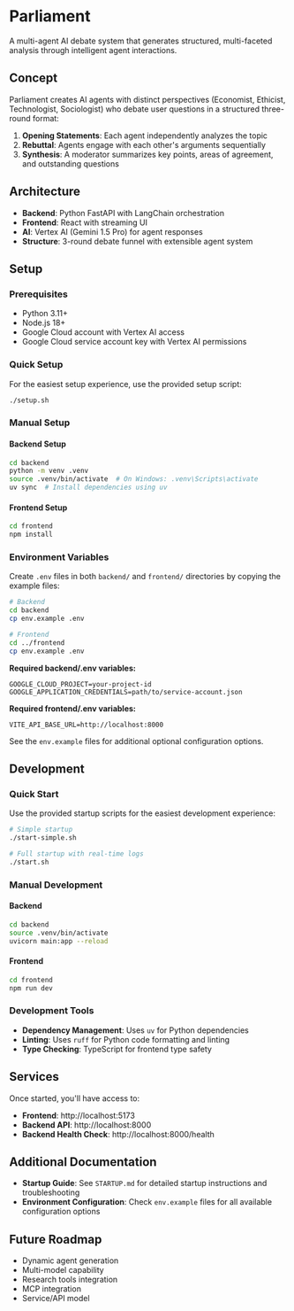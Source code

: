 # Parliament

A multi-agent AI debate system that generates structured, multi-faceted analysis through intelligent agent interactions.

## Concept

Parliament creates AI agents with distinct perspectives (Economist, Ethicist, Technologist, Sociologist) who debate user questions in a structured three-round format:

1. **Opening Statements**: Each agent independently analyzes the topic
2. **Rebuttal**: Agents engage with each other's arguments sequentially  
3. **Synthesis**: A moderator summarizes key points, areas of agreement, and outstanding questions

## Architecture

- **Backend**: Python FastAPI with LangChain orchestration
- **Frontend**: React with streaming UI
- **AI**: Vertex AI (Gemini 1.5 Pro) for agent responses
- **Structure**: 3-round debate funnel with extensible agent system

## Setup

### Prerequisites
- Python 3.11+
- Node.js 18+
- Google Cloud account with Vertex AI access
- Google Cloud service account key with Vertex AI permissions

### Quick Setup
For the easiest setup experience, use the provided setup script:
```bash
./setup.sh
```

### Manual Setup

#### Backend Setup
```bash
cd backend
python -m venv .venv
source .venv/bin/activate  # On Windows: .venv\Scripts\activate
uv sync  # Install dependencies using uv
```

#### Frontend Setup
```bash
cd frontend
npm install
```

### Environment Variables
Create `.env` files in both `backend/` and `frontend/` directories by copying the example files:

```bash
# Backend
cd backend
cp env.example .env

# Frontend  
cd ../frontend
cp env.example .env
```

**Required backend/.env variables:**
```
GOOGLE_CLOUD_PROJECT=your-project-id
GOOGLE_APPLICATION_CREDENTIALS=path/to/service-account.json
```

**Required frontend/.env variables:**
```
VITE_API_BASE_URL=http://localhost:8000
```

See the `env.example` files for additional optional configuration options.

## Development

### Quick Start
Use the provided startup scripts for the easiest development experience:

```bash
# Simple startup
./start-simple.sh

# Full startup with real-time logs
./start.sh
```

### Manual Development

#### Backend
```bash
cd backend
source .venv/bin/activate
uvicorn main:app --reload
```

#### Frontend
```bash
cd frontend
npm run dev
```

### Development Tools
- **Dependency Management**: Uses `uv` for Python dependencies
- **Linting**: Uses `ruff` for Python code formatting and linting
- **Type Checking**: TypeScript for frontend type safety

## Services

Once started, you'll have access to:
- **Frontend**: http://localhost:5173
- **Backend API**: http://localhost:8000
- **Backend Health Check**: http://localhost:8000/health

## Additional Documentation

- **Startup Guide**: See `STARTUP.md` for detailed startup instructions and troubleshooting
- **Environment Configuration**: Check `env.example` files for all available configuration options

## Future Roadmap

- Dynamic agent generation
- Multi-model capability  
- Research tools integration
- MCP integration
- Service/API model 
